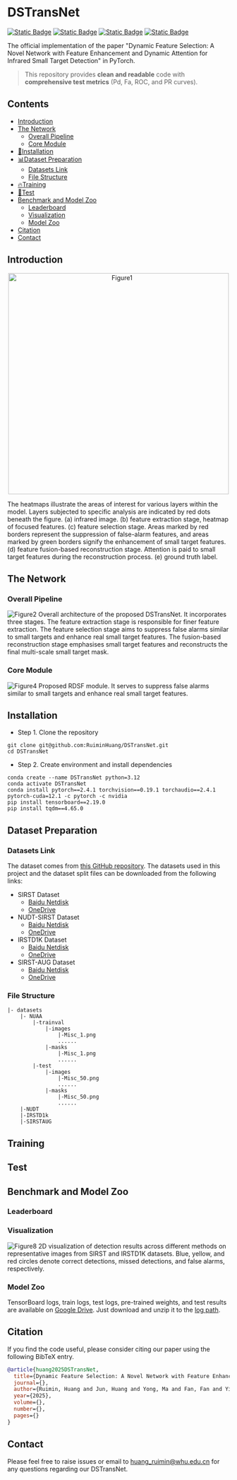 # DSTransNet

[![Static Badge](https://img.shields.io/badge/building-pass-green?style=flat-square)](https://github.com/RuiminHuang/DSTransNet)
[![Static Badge](https://img.shields.io/badge/language-Python-blue?style=flat-square)](https://www.python.org/)
[![Static Badge](https://img.shields.io/badge/framework-PyTorch-blue?style=flat-square)](https://pytorch.org/)
[![Static Badge](https://img.shields.io/badge/license-Apache2.0-blue?style=flat-square)](./LICENSE)

The official implementation of the paper "Dynamic Feature Selection: A Novel Network with Feature Enhancement and Dynamic Attention for Infrared Small Target Detection" in PyTorch.

> This repository provides **clean and readable** code with **comprehensive test metrics** (Pd, Fa, ROC, and PR curves).

## Contents
- [Introduction](#introduction)
- [The Network](#the-network)
  - [Overall Pipeline](#overall-pipeline)
  - [Core Module](#core-module)
- [:rocket:Installation](#installation)
- [:bar_chart:Dataset Preparation](#dataset-preparation)
  - [Datasets Link](#datasets-link)
  - [File Structure](#file-structure)
- [:fire:Training](#training)
- [:dart:Test](#test)
- [Benchmark and Model Zoo](#benchmark-and-model-zoo)
  - [Leaderboard](#leaderboard)
  - [Visualization](#visualization)
  - [Model Zoo](#model-zoo)
- [Citation](#citation)
- [Contact](#contact)


## Introduction

<div align="center">
  <img src="./figures/Figure1.png" width="500" alt="Figure1">
</div>

The heatmaps illustrate the areas of interest for various layers within the model. Layers subjected to specific analysis are indicated by red dots beneath the figure. (a) infrared image. (b) feature extraction stage, heatmap of focused features. (c) feature selection stage. Areas marked by red borders represent the suppression of false-alarm features, and areas marked by green borders signify the enhancement of small target features. (d) feature fusion-based reconstruction stage. Attention is paid to small target features during the reconstruction process. (e) ground truth label.

## The Network

### Overall Pipeline
![Figure2](./figures/Figure2.png)
Overall architecture of the proposed DSTransNet. It incorporates three stages. The feature extraction stage is responsible for finer feature extraction. The feature selection stage aims to suppress false alarms similar to small targets and enhance real small target features. The fusion-based reconstruction stage emphasises small target features and reconstructs the final multi-scale small target mask.

### Core Module
![Figure4](./figures/Figure4.png)
Proposed RDSF module. It serves to suppress false alarms similar to small targets and enhance real small target features.


## Installation

* Step 1. Clone the repository

```shell
git clone git@github.com:RuiminHuang/DSTransNet.git
cd DSTransNet
```

* Step 2. Create environment and install dependencies

```shell
conda create --name DSTransNet python=3.12
conda activate DSTransNet
conda install pytorch==2.4.1 torchvision==0.19.1 torchaudio==2.4.1 pytorch-cuda=12.1 -c pytorch -c nvidia
pip install tensorboard==2.19.0
pip install tqdm==4.65.0
```


## Dataset Preparation


### Datasets Link
The dataset comes from [this GitHub repository](https://github.com/GrokCV/SeRankDet). The datasets used in this project and the dataset split files can be downloaded from the following links:

* SIRST Dataset
  * [Baidu Netdisk](https://pan.baidu.com/s/1LgnBKcE8Cqlay5GnXfUaLA?pwd=grok)
  * [OneDrive](https://1drv.ms/f/s!AmElF7K4aY9pgYEgG0VEoH3nDbiWDA?e=gkUW2W)
* NUDT-SIRST Dataset
  * [Baidu Netdisk](https://pan.baidu.com/s/16BbL9H38cIcvaBh4tPNTCw?pwd=grok)
  * [OneDrive](https://1drv.ms/f/s!AmElF7K4aY9pgYEdBMrQDFM1Vi24DQ?e=vBNoN4)
* IRSTD1K Dataset
  * [Baidu Netdisk](https://pan.baidu.com/s/1nRoZu1eI9BLnpmsxw0Kdwg?pwd=grok)
  * [OneDrive](https://1drv.ms/f/s!AmElF7K4aY9pgYEepi2ipymni0amNQ?e=XZILFh)
* SIRST-AUG Dataset
  * [Baidu Netdisk](https://pan.baidu.com/s/1_kAocokYSclQNf_ZLWPIhQ?pwd=grok)
  * [OneDrive](https://1drv.ms/f/s!AmElF7K4aY9pgYEfdtbrZhLsbd0ITg?e=thyA6h)


### File Structure

```shell
|- datasets
    |- NUAA
        |-trainval
            |-images
                |-Misc_1.png
                ......
            |-masks
                |-Misc_1.png
                ......
        |-test
            |-images
                |-Misc_50.png
                ......
            |-masks
                |-Misc_50.png
                ......
    |-NUDT
    |-IRSTD1k
    |-SIRSTAUG
```


## Training


## Test


## Benchmark and Model Zoo

### Leaderboard

### Visualization
![Figure8](./figures/Figure8.png)
2D visualization of detection results across different methods on representative images from SIRST and IRSTD1K datasets. Blue, yellow, and red circles denote correct detections, missed detections, and false alarms, respectively.

### Model Zoo

TensorBoard logs, train logs, test logs, pre-trained weights, and test results are available on [Google Drive](https://drive.google.com/drive/folders/1Cktwh19m4gm0PVY63o_HWHXe6CXkqhOf?usp=sharing). Just download and unzip it to the [log path](./logs/).

## Citation

If you find the code useful, please consider citing our paper using the following BibTeX entry.

```bibtex
@article{huang2025DSTransNet,
  title={Dynamic Feature Selection: A Novel Network with Feature Enhancement and Dynamic Attention for Infrared Small Target Detection},
  journal={}, 
  author={Ruimin, Huang and Jun, Huang and Yong, Ma and Fan, Fan and Yiming, Zhu},
  year={2025},
  volume={},
  number={},
  pages={}
}
```

## Contact

Please feel free to raise issues or email to [huang_ruimin@whu.edu.cn](huang_ruimin@whu.edu.cn) for any questions regarding our DSTransNet.
